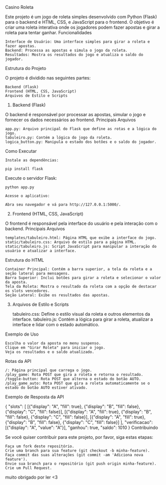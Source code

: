 Casino Roleta

Este projeto é um jogo de roleta simples desenvolvido com Python (Flask) para o backend e HTML, CSS, e JavaScript para o frontend. O objetivo é criar uma roleta interativa onde os jogadores podem fazer apostas e girar a roleta para tentar ganhar.
Funcionalidades

    Interface de Usuário: Uma interface simples para girar a roleta e fazer apostas.
    Backend: Processa as apostas e simula o jogo da roleta.
    Resultados: Mostra os resultados do jogo e atualiza o saldo do jogador.

Estrutura do Projeto

O projeto é dividido nas seguintes partes:

    Backend (Flask)
    Frontend (HTML, CSS, JavaScript)
    Arquivos de Estilo e Scripts

1. Backend (Flask)

O backend é responsável por processar as apostas, simular o jogo e fornecer os dados necessários ao frontend.
Principais Arquivos

    app.py: Arquivo principal do Flask que define as rotas e a lógica do jogo.
    tabuleiro.py: Contém a lógica do jogo da roleta.
    logica_button.py: Manipula o estado dos botões e o saldo do jogador.

Como Executar

    Instale as dependências:
    
    pip install flask
    
Execute o servidor Flask:

    python app.py

    Acesse o aplicativo:

    Abra seu navegador e vá para http://127.0.0.1:5000/.

2. Frontend (HTML, CSS, JavaScript)

O frontend é responsável pela interface do usuário e pela interação com o backend.
Principais Arquivos

    templates/tabuleiro.html: Página HTML que exibe a interface do jogo.
    static/tabuleiro.css: Arquivo de estilo para a página HTML.
    static/tabuleiro.js: Script JavaScript para manipular a interação do usuário e atualizar a interface.

Estrutura do HTML

    Container Principal: Contém a barra superior, a tela da roleta e a seção lateral para mensagens.
    Barra Superior: Inclui botões para girar a roleta e selecionar o valor da aposta.
    Tela da Roleta: Mostra o resultado da roleta com a opção de destacar os slots vencedores.
    Seção Lateral: Exibe os resultados das apostas.

3. Arquivos de Estilo e Scripts

    tabuleiro.css: Define o estilo visual da roleta e outros elementos da interface.
    tabuleiro.js: Contém a lógica para girar a roleta, atualizar a interface e lidar com o estado automático.

Exemplo de Uso

    Escolha o valor da aposta no menu suspenso.
    Clique em "Girar Roleta" para iniciar o jogo.
    Veja os resultados e o saldo atualizado.

Rotas da API

    /: Página principal que carrega o jogo.
    /play_game: Rota POST que gira a roleta e retorna o resultado.
    /toggle-button: Rota POST que alterna o estado do botão AUTO.
    /play_game_auto: Rota POST que gira a roleta automaticamente se o estado do botão AUTO estiver ativado.

Exemplo de Resposta da API

{
    "slots": [
        [{"display": "A", "fill": true}, {"display": "B", "fill": false}, {"display": "C", "fill": false}],
        [{"display": "A", "fill": true}, {"display": "B", "fill": false}, {"display": "C", "fill": false}],
        [{"display": "A", "fill": true}, {"display": "B", "fill": false}, {"display": "C", "fill": false}]
    ],
    "verificacao": [{"display": "A", "value": "A"}],
    "ganhou": true,
    "saldo": 1010
}
Contribuindo

Se você quiser contribuir para este projeto, por favor, siga estas etapas:

    Faça um fork deste repositório.
    Crie uma branch para sua feature (git checkout -b minha-feature).
    Faça commit das suas alterações (git commit -am 'Adiciona nova feature').
    Envie sua branch para o repositório (git push origin minha-feature).
    Crie um Pull Request.


  muito obrigado por ler <3
